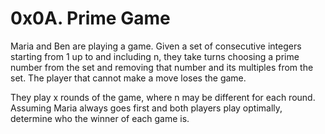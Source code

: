# 0x0A. Prime Game
Maria and Ben are playing a game. Given a set of consecutive integers starting
from 1 up to and including n, they take turns choosing a prime number from
the set and removing that number and its multiples from the set.
The player that cannot make a move loses the game.

They play x rounds of the game, where n may be different for each round.
Assuming Maria always goes first and both players play optimally,
determine who the winner of each game is.